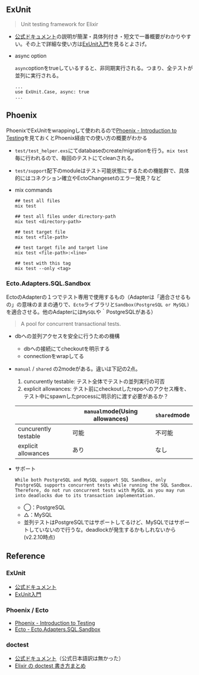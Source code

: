 
## ExUnit
> Unit testing framework for Elixir

- [公式ドキュメント](https://hexdocs.pm/ex_unit/ExUnit.html)の説明が簡潔・具体列付き・短文で一番概要がわかりやすい。その上で詳細な使い方は[ExUnit入門](https://qiita.com/Joe-noh/items/ddd6cf3f38c8f841e90a)を見るとよさげ。

- async option

  `async`optionをtrueしているすると、非同期実行される。つまり、全テストが並列に実行される。
  ```
  ...
  use ExUnit.Case, async: true
  ...
  ```


## Phoenix

PhoenixでExUnitをwrappingして使われるので[Phoenix - Introduction to Testing](https://hexdocs.pm/phoenix/testing.html)を見ておくとPhoenix経由での使い方の概要がわかる
- `test/test_helper.exs`にてdatabaseのcreate/migrationを行う。`mix test`毎に行われるので、毎回のテストにてcleanされる。
- `test/support`配下のmoduleはテスト可能状態にするための機能群で、具体的にはコネクション確立やEctoChangesetのエラー発見？など
- mix commands

  ```terminal
  ## test all files
  mix test

  ## test all files under directory-path
  mix test <directory-path>

  ## test target file
  mix test <file-path>

  ## test target file and target line
  mix test <file-path>:<line>

  ## test with this tag
  mix test --only <tag>
  ```

### Ecto.Adapters.SQL.Sandbox

  EctoのAdapterの１つでテスト専用で使用するもの（Adapterは「適合させるもの」の意味のままの通りで、`Ecto`ライブラリと`Sandbox(PostgreSQL or MySQL)`を適合させる。他のAdapterには`MySQL`や｀PostgreSQLがある）

  > A pool for concurrent transactional tests.

- dbへの並列アクセスを安全に行うための機構
  - dbへの接続にてcheckoutを明示する
  - connectionをwrapしてる
- `manual` / `shared` の2modeがある。違いは下記の2点。
  1. cuncurently testable: テスト全体でテストの並列実行の可否
  2. explicit allowances: テスト前にcheckoutしたrepoへのアクセス権を、テスト中にspawnしたprocessに明示的に渡す必要があるか？
  
  |   | `manual`mode(Using allowances) | `shared`mode |
  |  ------ | ------ | ------ |
  |  cuncurently testable | 可能 | 不可能 |
  |  explicit allowances | あり | なし |


- サポート
  ```
  While both PostgreSQL and MySQL support SQL Sandbox, only PostgreSQL supports concurrent tests while running the SQL Sandbox. Therefore, do not run concurrent tests with MySQL as you may run into deadlocks due to its transaction implementation.
  ```
  - ◯：PostgreSQL
  - △：MySQL
  - 並列テストはPostgreSQLではサポートしてるけど、MySQLではサポートしていないので行うな。deadlockが発生するかもしれないから(v2.2.10時点)

## Reference
### ExUnit
- [公式ドキュメント](https://hexdocs.pm/ex_unit/ExUnit.html)
- [ExUnit入門](https://qiita.com/Joe-noh/items/ddd6cf3f38c8f841e90a)

### Phoenix / Ecto
- [Phoenix - Introduction to Testing](https://hexdocs.pm/phoenix/testing.html)
- [Ecto - Ecto.Adapters.SQL.Sandbox](https://hexdocs.pm/ecto/Ecto.Adapters.SQL.Sandbox.html)

### doctest
- [公式ドキュメント](https://elixir-lang.org/getting-started/mix-otp/docs-tests-and-with.html)（公式日本語訳は無かった）
- [Elixir の doctest 書き方まとめ](https://qiita.com/ma2ge/items/b6b26335ecc1b2181897)

